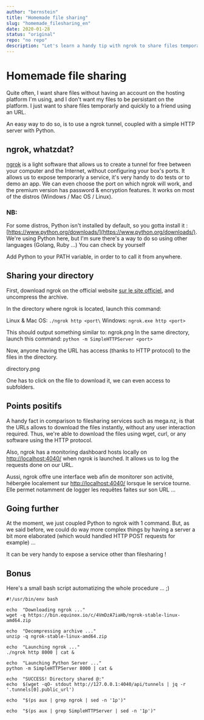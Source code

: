 ```yaml
---
author: "bernstein"
title: "Homemade file sharing"
slug: "homemade_filesharing_en"
date: 2020-01-28
status: "original"
repo: "no repo"
description: "Let's learn a handy tip with ngrok to share files temporarily"
---
```


# Homemade file sharing

Quite often, I want share files without having an account on the hosting platform I'm using, and I don't want my files to be persistant on the platform. I just want to share files temporarly and quickly to a friend using an URL.

An easy way to do so, is to use a ngrok tunnel, coupled with a simple HTTP server with Python.  
## ngrok, whatzdat?

[ngrok](https://ngrok.com/product) is a light software that allows us to create a tunnel for free between your computer and the Internet, without configuring your box's ports.
It allows us to expose temporarly a service, it's very handy to do tests or to demo an app. We can even choose the port on which ngrok will work, and the premium version has password & encryption features. It works on most of the distros (Windows / Mac OS / Linux).

### NB: 

For some distros, Python isn't installed by default, so you gotta install it : [https://www.python.org/downloads/](https://www.python.org/downloads/).
We're using Python here, but I'm sure there's a way to do so using other languages (Golang, Ruby ...) You can check by yourself

Add Python to your PATH variable, in order to to call it from anywhere.
## Sharing your directory 

First, download ngrok on the official website [sur le site officiel](https://ngrok.com/download), and uncompress the archive.

In the directory where ngrok is located, launch this command:

Linux & Mac OS: `./ngrok http <port\`
Windows: `ngrok.exe http <port>`

This should output something similar to:
ngrok.png
In the same directory, launch this command:
`python -m SimpleHTTPServer <port>`

Now, anyone having the URL has access (thanks to HTTP protocol) to the files in the directory.

directory.png

One has to click on the file to download it, we can even access to subfolders.

## Points positifs

A handy fact in comparison to filesharing services such as mega.nz, is that the URLs allows to download the files instantly, without any user interaction required. Thus, we're able to download the files using wget, curl, or any software using the HTTP protocol.

Also, ngrok has a monitoring dashboard hosts locally on [http://localhost:4040/](http://localhost:4040/) when ngrok is launched. It allows us to log the requests done on our URL.

Aussi, ngrok offre une interface web afin de monitorer son activité, hébergée localement sur [http://localhost:4040/](http://localhost:4040/) lorsque le service tourne. Elle permet notamment de logger les requêtes faites sur son URL ... 

## Going further

At the moment, we just coupled Python to ngrok with 1 command. But, as we said before, we could do way more complex things by having a server a bit more elaborated (which would handled HTTP POST requests for example) ... 

It can be very handy to expose a service other than filesharing !

## Bonus

Here's a small bash script automatizing the whole procedure ... ;)


    #!/usr/bin/env bash
    
    echo  "Downloading ngrok ..."
    wget -q https://bin.equinox.io/c/4VmDzA7iaHb/ngrok-stable-linux-amd64.zip
        
    echo  "Decompressing archive ..."
    unzip -q ngrok-stable-linux-amd64.zip    
    
    echo  "Launching ngrok ..."
    ./ngrok http 8000 | cat &
    
    echo  "Launching Python Server ..."
    python -m SimpleHTTPServer 8000 | cat &
   
    echo  "SUCCESS! Directory shared @:"
    echo  $(wget -qO- stdout http://127.0.0.1:4040/api/tunnels | jq -r '.tunnels[0].public_url')
     
    echo  "$(ps aux | grep ngrok | sed -n '1p')"
    
    echo  "$(ps aux | grep SimpleHTTPServer | sed -n '1p')"




 











